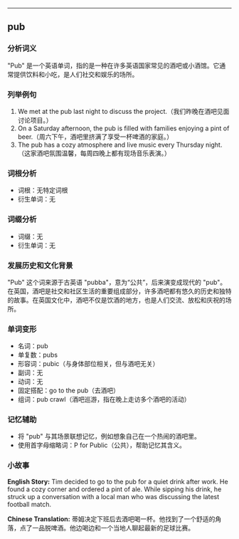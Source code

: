 
---------------
## pub
### 分析词义
"Pub" 是一个英语单词，指的是一种在许多英语国家常见的酒吧或小酒馆。它通常提供饮料和小吃，是人们社交和娱乐的场所。

### 列举例句
1. We met at the pub last night to discuss the project.（我们昨晚在酒吧见面讨论项目。）
2. On a Saturday afternoon, the pub is filled with families enjoying a pint of beer.（周六下午，酒吧里挤满了享受一杯啤酒的家庭。）
3. The pub has a cozy atmosphere and live music every Thursday night.（这家酒吧氛围温馨，每周四晚上都有现场音乐表演。）

### 词根分析
- 词根：无特定词根
- 衍生单词：无

### 词缀分析
- 词缀：无
- 衍生单词：无

### 发展历史和文化背景
"Pub" 这个词来源于古英语 "pubba"，意为“公共”，后来演变成现代的 "pub"。在英国，酒吧是社交和社区生活的重要组成部分，许多酒吧都有悠久的历史和独特的故事。在英国文化中，酒吧不仅是饮酒的地方，也是人们交流、放松和庆祝的场所。

### 单词变形
- 名词：pub
- 单复数：pubs
- 形容词：pubic（与身体部位相关，但与酒吧无关）
- 副词：无
- 动词：无
- 固定搭配：go to the pub（去酒吧）
- 组词：pub crawl（酒吧巡游，指在晚上走访多个酒吧的活动）

### 记忆辅助
- 将 "pub" 与其场景联想记忆，例如想象自己在一个热闹的酒吧里。
- 使用首字母缩略词：P for Public（公共），帮助记忆其含义。

### 小故事
**English Story:**
Tim decided to go to the pub for a quiet drink after work. He found a cozy corner and ordered a pint of ale. While sipping his drink, he struck up a conversation with a local man who was discussing the latest football match. 

**Chinese Translation:**
蒂姆决定下班后去酒吧喝一杯。他找到了一个舒适的角落，点了一品脱啤酒。他边喝边和一个当地人聊起最新的足球比赛。

